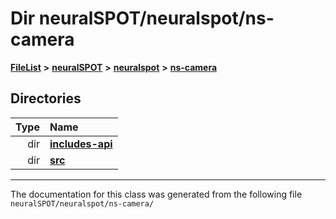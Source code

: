 

# Dir neuralSPOT/neuralspot/ns-camera



[**FileList**](files.md) **>** [**neuralSPOT**](dir_75594cce7c7773aa3cb253214bf56510.md) **>** [**neuralspot**](dir_b737d82f35ec218ac5a7ef4105db9c0e.md) **>** [**ns-camera**](dir_34c4a2041c04f1165fd5b331589bb26b.md)














## Directories

| Type | Name |
| ---: | :--- |
| dir | [**includes-api**](dir_01be6a440053b8b57cd3acfc114f4ae9.md) <br> |
| dir | [**src**](dir_368bfd9171cce0e4a9a7d7b2cf674b9a.md) <br> |

























































------------------------------
The documentation for this class was generated from the following file `neuralSPOT/neuralspot/ns-camera/`

